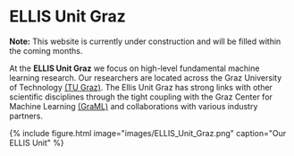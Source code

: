 ---
---

# ELLIS Unit Graz

**Note:** This website is currently under construction and will be filled within the coming months. 

At the **ELLIS Unit Graz** we focus on high-level fundamental machine learning research. Our researchers are located across the Graz University of Technology [(TU Graz)](https://www.tugraz.at/en/home). 
The Ellis Unit Graz has strong links with other scientific disciplines through the tight coupling with the Graz Center for Machine Learning [(GraML)](https://www.tugraz.at/en/research/research-at-tu-graz/research-centers/graz-center-for-machine-learning/) and collaborations with various industry partners.

{%
  include figure.html
  image="images/ELLIS_Unit_Graz.png"
  caption="Our ELLIS Unit"
%}
